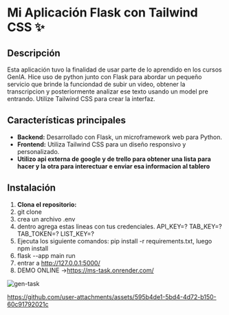 # Mi Aplicación Flask con Tailwind CSS ✨

## Descripción
Esta aplicación  tuvo la finalidad de usar parte de lo  aprendido en los cursos GenIA. Hice uso de python junto con Flask para abordar un pequeño servicio que brinde la funciondad de subir un video, obtener la transcripcion y posteriormente analizar ese texto usando un model pre entrando.
Utilize Tailwind CSS para crear la interfaz.

## Características principales
* **Backend:** Desarrollado con Flask, un microframework web para Python.
* **Frontend:** Utiliza Tailwind CSS para un diseño responsivo y personalizado.
* **Utilizo api externa de google y de trello para obtener una lista para hacer y la otra para interectuar e enviar esa informacion al tablero**

## Instalación
1. **Clona el repositorio:**
2. git clone
3. crea un archivo .env
4. dentro agrega estas lineas con tus credenciales.
API_KEY=?
TAB_KEY=?
TAB_TOKEN=?
LIST_KEY=?
6. Ejecuta los siguiente comandos: pip install -r requirements.txt, luego npm install
7. flask --app main run
8. entrar a http://127.0.0.1:5000/
9. DEMO ONLINE ->https://ms-task.onrender.com/

![gen-task](https://github.com/user-attachments/assets/e893f510-426d-476f-997e-56c64948f899)


https://github.com/user-attachments/assets/595b4de1-5bd4-4d72-b150-60c91792021c

